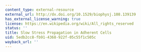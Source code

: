 ```yaml
---
content_type: external-resource
external_url: http://dx.doi.org/10.1529/biophysj.108.139139
has_external_license_warning: true
license: https://en.wikipedia.org/wiki/All_rights_reserved
status: ''
title: Slow Stress Propagation in Adherent Cells
uid: 5edb2cc8-fb91-4368-922f-05c55f1c505c
wayback_url: ''
---
```

